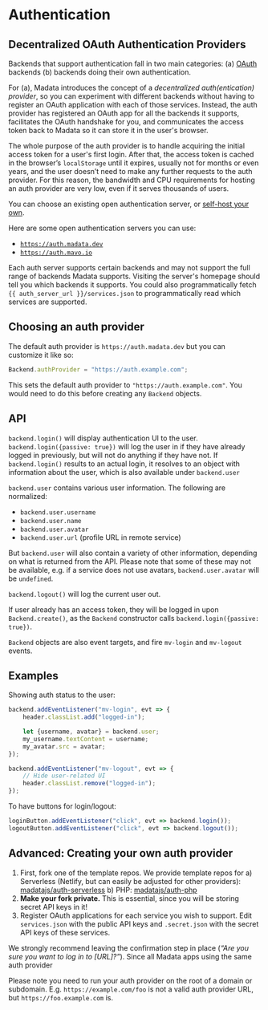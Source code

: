 # Authentication

## Decentralized OAuth Authentication Providers

Backends that support authentication fall in two main categories:
(a) [OAuth](https://en.wikipedia.org/wiki/OAuth) backends
(b) backends doing their own authentication.

For (a), Madata introduces the concept of a *decentralized auth(entication) provider*,
so you can experiment with different backends without having to register an OAuth application with each of those services.
Instead, the auth provider has registered an OAuth app for all the backends it supports,
facilitates the OAuth handshake for you, and communicates the access token back to Madata so it can store it in the user's browser.

The whole purpose of the auth provider is to handle acquiring the initial access token for a user's first login.
After that, the access token is cached in the browser’s `localStorage` until it expires, usually not for months or even years,
and the user doesn’t need to make any further requests to the auth provider.
For this reason, the bandwidth and CPU requirements for hosting an auth provider are very low,
even if it serves thousands of users.

You can choose an existing open authentication server, or [self-host your own](/docs/advanced/).

Here are some open authentication servers you can use:
- [`https://auth.madata.dev`](https://auth.madata.dev)
- [`https://auth.mavo.io`](https://auth.mavo.io)

Each auth server supports certain backends and may not support the full range of backends Madata supports.
Visiting the server's homepage should tell you which backends it supports.
You could also programmatically fetch `{{ auth_server_url }}/services.json` to programmatically read which services are supported.

## Choosing an auth provider

The default auth provider is `https://auth.madata.dev` but you can customize it like so:

```js
Backend.authProvider = "https://auth.example.com";
```

This sets the default auth provider to `"https://auth.example.com"`.
You would need to do this before creating any `Backend` objects.

## API

`backend.login()` will display authentication UI to the user.
`backend.login({passive: true})`
will log the user in if they have already logged in previously,
but will not do anything if they have not.
If `backend.login()` results to an actual login,
it resolves to an object with information about the user,
which is also available under `backend.user`

`backend.user` contains various user information.
The following are normalized:
- `backend.user.username`
- `backend.user.name`
- `backend.user.avatar`
- `backend.user.url` (profile URL in remote service)

But `backend.user` will also contain a variety of other information, depending on what is returned from the API.
Please note that some of these may not be available, e.g. if a service does not use avatars, `backend.user.avatar` will be `undefined`.

`backend.logout()` will log the current user out.

If user already has an access token, they will be logged in upon `Backend.create()`,
as the `Backend` constructor calls `backend.login({passive: true})`.

`Backend` objects are also event targets, and fire `mv-login` and `mv-logout` events.

## Examples

Showing auth status to the user:

```js
backend.addEventListener("mv-login", evt => {
	header.classList.add("logged-in");

	let {username, avatar} = backend.user;
	my_username.textContent = username;
	my_avatar.src = avatar;
});

backend.addEventListener("mv-logout", evt => {
	// Hide user-related UI
	header.classList.remove("logged-in");
});
```

To have buttons for login/logout:

```js
loginButton.addEventListener("click", evt => backend.login());
logoutButton.addEventListener("click", evt => backend.logout());
```

<h2 id="custom-auth-provider">Advanced: Creating your own auth provider</h2>

1. First, fork one of the template repos.
We provide template repos for
a) Serverless (Netlify, but can easily be adjusted for other providers): [madatajs/auth-serverless](https://github.com/madatajs/auth-serverless)
b) PHP: [madatajs/auth-php](https://github.com/madatajs/auth-php)
1. **Make your fork private.** This is essential, since you will be storing secret API keys in it!
2. Register OAuth applications for each service you wish to support.
Edit `services.json` with the public API keys and `.secret.json` with the secret API keys of these services.

<div class=warning>

We strongly recommend leaving the confirmation step in place (*“Are you sure you want to log in to [URL]?”*).
Since all Madata apps using the same auth provider

</div>

<div class=warning>

Please note you need to run your auth provider on the root of a domain or subdomain.
E.g. `https://example.com/foo` is not a valid auth provider URL, but `https://foo.example.com` is.

</div>